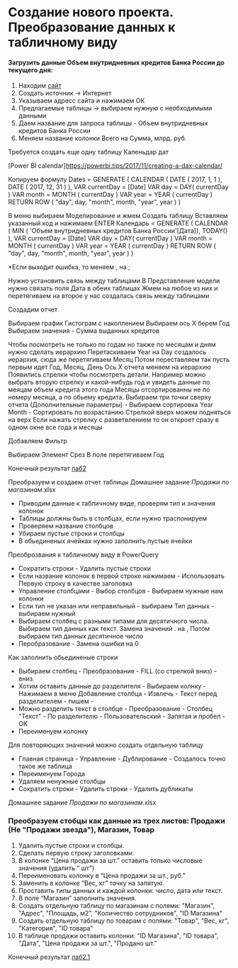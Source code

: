 # Создание нового проекта. Преобразование данных к табличному виду

#### Загрузить данные Объем внутридневных кредитов Банка России до текущего дня:

1. Находим [сайт](https://www.cbr.ru/hd_base/dv/?UniDbQuery.Posted=True&UniDbQuery.From=29.06.2007&UniDbQuery.To=27.11.2023&UniDbQuery.P1=1)
2. Создать источник -> Интернет
3. Указываем адресс сайта и нажимаем ОК
4. Предлагаемые таблицы -> выбираем нужную с необходимыми данными
5. Даем название для запроса таблицы - Объем внутридневных кредитов Банка России
6. Меняем название колонки Всего на Сумма, млрд. руб.

Требуется создать еще одну таблицу Каленьдар дат

[Power BI calendar]https://powerbi.tips/2017/11/creating-a-dax-calendar/

Копируем формулу
Dates  = 
  GENERATE ( 
    CALENDAR ( DATE ( 2017, 1, 1 ), DATE ( 2017, 12, 31 ) ), 
    VAR currentDay = [Date]
    VAR day = DAY( currentDay )
    VAR month =  MONTH ( currentDay ) 
    VAR year =  YEAR ( currentDay )
  RETURN   ROW ( 
    "day", day, 
    "month", month, 
    "year", year )
  )

В меню выбираем Моделирование и жмем Создать таблицу
Вставляем указанный код и нажимаем ENTER
Календарь = 
  GENERATE ( 
    CALENDAR ( MIN ( 'Объем внутридневных кредитов Банка России'[Дата]), TODAY() ), 
    VAR currentDay = [Date]
    VAR day = DAY( currentDay )
    VAR month =  MONTH ( currentDay ) 
    VAR year =  YEAR ( currentDay )
  RETURN   ROW ( 
    "day", day, 
    "month", month, 
    "year", year )
  )

*Если выходит ошибка, то меняем , на ;

Нужно установить связь между таблицами
В Представление модели нужно связать поля Дата в обеих таблицах 
Жмем на любое из них и перетягиваем на второе у нас создалась связь между таблицами

Создадим отчет

Выбираем график Гистограм с накоплением 
Выбираем ось Х берем Год
Выбираем значения - Сумма выданных кредитов

Чтобы посмотреть не только по годам но также по месяцам и дням нужно сделать иерархию
Перетаскиваем Year на Day создалось иерархия, сюда же перетягиваем Месяц
Потом переставляем так пусть первым идет Год, Месяц, День
Ось Х отчета меняем на иерархию 
Появились стрелки чтобы посмотреть детали. Например можно выбрать вторую стрелку и какой-нибудь год и увидеть данные по меяцам объем кредита этого года
Месяцы отсортированны не по номеру месяца, а по обьему кредита. 
Выбираем три точки сверху отчета (Дополнительные параметры)  - Выбираем сортировка Year Month - Сортировать по возрастанию
Стрелкой вверх можем подняться на верх
Если нажать стрелку с разветвлением то он откроет сразу в одном окне все года и месяцы

Добавляем Фильтр

Выбираем Элемент Срез
В поле перетягиваем Год

Конечный результат [лаб2]()

Преобразуем и создаем отчет таблицы Домашнее задание _Продажи по магазинам_.xlsx

- Приводим данные к табличному виде, проверям тип и значения колонок
- Таблицы должны быть в столбцах, если нужно траспонируем
- Проверяем название столбцов
- Убираем пустые строки и столбцы
- В обьединеных ячейках нужно заполнить пустые ячейки

Преоброзвания к табличному виду в PowerQuery

- Сократить строки - Удалить пустые строки
- Если название колонок в первой строке нажимаем - Использовать Первую строку в качестве заголовка 
- Управление столбцами - Выбор столбцов - Выбираем нужные нам колонки
- Если тип не указан или неправильный - выбираем Тип данных - выбираем нужный
- Выбираем столбец с разными типами для десятичного числа. Выбираем тип данных как текст. Замена значений . на , Потом выбираем тип данных десятичное число
- Перобразование - Замена ошибки на 0

Как заполнить обьединеные строки
- Выбираем столбец - Преобразование - FILL (со стрелкой вниз) - вниз
- Хотим оставить данные до разделителя - Выбираем колнку - Нажимаем в меню Добавление столбца - Извлечь - Текст перед разделителем - пишем -
- Можно разделить текст в столбце - Преобразование - Столбец "Текст" - По разделителю - Пользовательский - Запятая и пробел - ОК
- Переименуем колонку

Для повторяющих значений можно создать отдельную таблицу

- Главная страница - Управление - Дублирование - Создалось точно такое же таблица
- Переименуем Города
- Удаляем ненужные столбцы
- Сократить строки - Удалить строки - Удалить дубликаты


 Домашнее задание _Продажи по магазинам_.xlsx 

 ### Преобразуем стобцы как данные из трех листов: Продажи (Не "Продажи звезда"), Магазин, Товар
1. Удалить пустые строки и столбцы.
2. Сделать первую строку заголовками.
3. В колонке “Цена продажи за шт.” оставить только числовые значения (удалить “ шт”)
4. Переименовать колонку в “Цена продажи за шт., руб.”
5. Заменить в колонке “Вес, кг” точку на запятую.
6. Проставить типы данных и каждой колонки: число, дата или текст.
7. В поле “Магазин” заполнить значения.
8. Создать отдельную таблицу по магазинам с полями: "Магазин", "Адрес", "Площадь, м2", "Количество сотрудников", "ID Магазина"
9. Создать отдельную таблицу по товарам с полями: "Товар", "Вес, кг", "Категория", "ID товара"
10. В таблице продажи оставить колонки: "ID Магазина", "ID товара", "Дата", "Цена продажи за шт.", "Продано шт."

Конечный результат [лаб2.1]()
